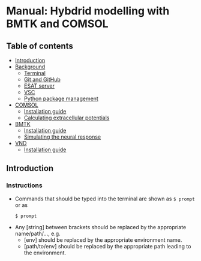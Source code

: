 # Manual: Hybdrid modelling with BMTK and COMSOL 

## Table of contents

<!---
TODO:
- github
- vsc
- nomachine
- jobs op vsc
-->

- [Introduction](#introduction)
- [Background](./background/)
  - [Terminal](./background/terminal.md)
  - [Git and GitHub](./background/git.md)
  - [ESAT server](./background/esat.md)
  - [VSC](./background/vsc.md)
  - [Python package management](./background/packages.md)
- [COMSOL](./comsol/README.md)
  - [Installation guide](./comsol/installation.md)
  - [Calculating extracellular potentials](./comsol/solution.md)
- [BMTK](./bmtk/README.md)
  - [Installation guide](./bmtk/installation.md)
  - [Simulating the neural response](./bmtk/simulation.md)
- [VND](./vnd/README.MD)
  - [Installation guide](./vnd/installation.md)


## Introduction

### Instructions

- Commands that should be typed into the terminal are shown as ``` $ prompt ``` or as
  ```
  $ prompt
  ```
- Any [string] between brackets should be replaced by the appropriate name/path/..., e.g.
  - [env] should be replaced by the appropriate environment name.
  - [path/to/env] should be replaced by the appropriate path leading to the environment.